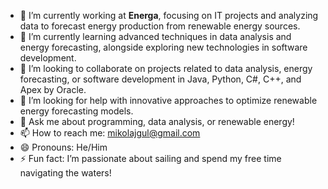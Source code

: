- 🔭 I’m currently working at **Energa**, focusing on IT projects and analyzing data to forecast energy production from renewable energy sources.
- 🌱 I’m currently learning advanced techniques in data analysis and energy forecasting, alongside exploring new technologies in software development.
- 👯 I’m looking to collaborate on projects related to data analysis, energy forecasting, or software development in Java, Python, C#, C++, and Apex by Oracle.
- 🤔 I’m looking for help with innovative approaches to optimize renewable energy forecasting models.  
- 💬 Ask me about programming, data analysis, or renewable energy!  
- 📫 How to reach me: mikolajgul@gmail.com
- 😄 Pronouns: He/Him
- ⚡ Fun fact: I’m passionate about sailing and spend my free time navigating the waters!  

